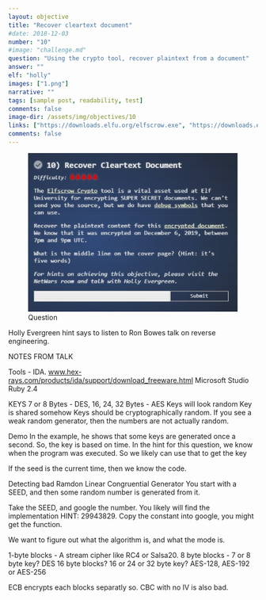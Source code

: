 ```yaml
---
layout: objective
title: "Recover cleartext document"
#date: 2018-12-03
number: "10"
#image: "challenge.md"
question: "Using the crypto tool, recover plaintext from a document"
answer: ""
elf: "holly"
images: ["1.png"]
narrative: ""
tags: [sample post, readability, test]
comments: false
image-dir: /assets/img/objectives/10
links: ["https://downloads.elfu.org/elfscrow.exe", "https://downloads.elfu.org/elfscrow.pdb", "https://downloads.elfu.org/ElfUResearchLabsSuperSledOMaticQuickStartGuideV1.2.pdf.enc", "http://www.youtube.com/watch?v=obJdpKDpFBA"]
comments: false
---
```

<figure>
	<img src="/assets/img/objectives/10/question.jpg">
	<figcaption>Question</figcaption>
</figure>


Holly Evergreen hint says to listen to Ron Bowes talk on reverse engineering.

NOTES FROM TALK

Tools - IDA.  www.hex-rays.com/products/ida/support/download_freeware.html
Microsoft Studio
Ruby 2.4

KEYS
7 or 8 Bytes - DES, 
16, 24, 32 Bytes - AES
Keys will look random
Key is shared somehow
Keys should be cryptographically random.  If you see a weak random generator, then the numbers are not actually random.  

Demo
In the example, he shows that some keys are generated once a second.  So, the key is based on time.  In the hint for this question, we know when the program was executed.  So we likely can use that to get the key

If the seed is the current time, then we know the code. 

Detecting bad Ramdon
Linear Congruential Generator
You start with a SEED, and then some random number is generated from it.

Take the SEED, and google the number.  You likely will find the implementation
HINT: 29943829.  Copy the constant into google, you might get the function.

We want to figure out what the algorithm is, and what the mode is.

1-byte blocks - A stream cipher like RC4 or Salsa20.
8 byte blocks - 7 or 8 byte key?  DES
16 byte blocks?  16 or 24 or 32 byte key?  AES-128, AES-192 or AES-256

ECB encrypts each blocks separatly so.
CBC with no IV is also bad.  